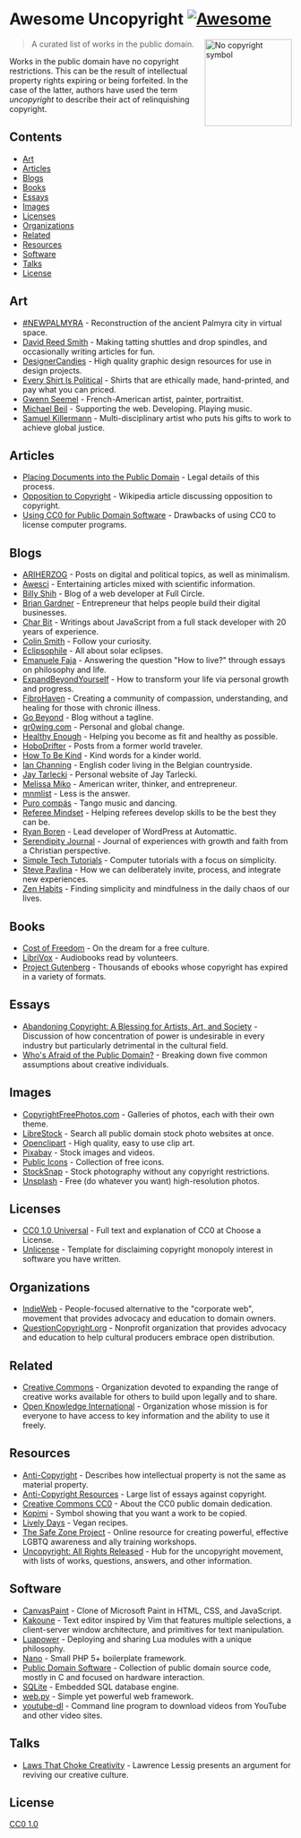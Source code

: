 # Awesome Uncopyright [![Awesome](https://cdn.rawgit.com/sindresorhus/awesome/d7305f38d29fed78fa85652e3a63e154dd8e8829/media/badge.svg)](https://github.com/sindresorhus/awesome)

[<img src="https://upload.wikimedia.org/wikipedia/commons/6/62/PD-icon.svg" alt="No copyright symbol" align="right" width="155">](http://questioncopyright.org/)

> A curated list of works in the public domain.

Works in the public domain have no copyright restrictions. This can be the result of intellectual property rights expiring or being forfeited. In the case of the latter, authors have used the term *uncopyright* to describe their act of relinquishing copyright.

## Contents

- [Art](#art)
- [Articles](#articles)
- [Blogs](#blogs)
- [Books](#books)
- [Essays](#essays)
- [Images](#images)
- [Licenses](#licenses)
- [Organizations](#organizations)
- [Related](#related)
- [Resources](#resources)
- [Software](#software)
- [Talks](#talks)
- [License](#license)

## Art

- [#NEWPALMYRA](http://www.newpalmyra.org/) - Reconstruction of the ancient Palmyra city in virtual space.
- [David Reed Smith](http://www.davidreedsmith.com/UncopyrightNotice.htm) - Making tatting shuttles and drop spindles, and occasionally writing articles for fun.
- [DesignerCandies](http://designercandies.net/uncopyright/) - High quality graphic design resources for use in design projects.
- [Every Shirt Is Political](https://everyshirtispolitical.com/) - Shirts that are ethically made, hand-printed, and pay what you can priced.
- [Gwenn Seemel](http://www.gwennseemel.com/index.php/copyright/) - French-American artist, painter, portraitist.
- [Michael Beil](http://michaelbeil.com/uncopyright) - Supporting the web. Developing. Playing music.
- [Samuel Killermann](http://www.samuelkillermann.com/uncopyright/) - Multi-disciplinary artist who puts his gifts to work to achieve global justice.

## Articles

- [Placing Documents into the Public Domain](https://cr.yp.to/publicdomain.html) - Legal details of this process.
- [Opposition to Copyright](https://en.wikipedia.org/wiki/Opposition_to_copyright) - Wikipedia article discussing opposition to copyright.
- [Using CC0 for Public Domain Software](https://creativecommons.org/2011/04/15/using-cc0-for-public-domain-software/) - Drawbacks of using CC0 to license computer programs.

## Blogs

- [ARIHERZOG](http://ariherzog.com/) - Posts on digital and political topics, as well as minimalism.
- [Awesci](http://awesci.com/uncopyright/) - Entertaining articles mixed with scientific information.
- [Billy Shih](http://www.billyshih.com/uncopyright/) - Blog of a web developer at Full Circle.
- [Brian Gardner](http://briangardner.com/uncopyright/) - Entrepreneur that helps people build their digital businesses.
- [Char Bit](http://charb.it/uncopyright/) - Writings about JavaScript from a full stack developer with 20 years of experience.
- [Colin Smith](http://colinsmith.net/uncopyright/) - Follow your curiosity.
- [Eclipsophile](http://eclipsophile.com/) - All about solar eclipses.
- [Emanuele Faja](http://emanuelefaja.com/uncopyright/) - Answering the question "How to live?" through essays on philosophy and life.
- [ExpandBeyondYourself](http://www.expandbeyondyourself.com/uncopyright/) - How to transform your life via personal growth and progress.
- [FibroHaven](http://www.fibrohaven.com/uncopyright/) - Creating a community of compassion, understanding, and healing for those with chronic illness.
- [Go Beyond](http://go-beyond.org/) - Blog without a tagline.
- [gr0wing.com](http://www.gr0wing.com/uncopyright/) - Personal and global change.
- [Healthy Enough](http://healthyenough.net/uncopyright/) - Helping you become as fit and healthy as possible.
- [HoboDrifter](http://www.hobodrifter.com/uncopyright/) - Posts from a former world traveler.
- [How To Be Kind](http://www.howtobekind.info/uncopyright/) - Kind words for a kinder world.
- [Ian Channing](http://www.ianchanning.com/uncopyright/) - English coder living in the Belgian countryside.
- [Jay Tarlecki](http://jaytarlecki.com/uncopyright/attribution/) - Personal website of Jay Tarlecki.
- [Melissa Miko](http://www.melissamiko.com/uncopyright/) - American writer, thinker, and entrepreneur.
- [mnmlist](http://mnmlist.com/uncopyright/) - Less is the answer.
- [Puro compás](http://www.stafforini.com/tango/uncopyright/) - Tango music and dancing.
- [Referee Mindset](http://refereemindset.com/uncopyright) - Helping referees develop skills to be the best they can be.
- [Ryan Boren](https://boren.blog/uncopyright/) - Lead developer of WordPress at Automattic.
- [Serendipity Journal](https://dugmugg.wordpress.com/uncopyright/) - Journal of experiences with growth and faith from a Christian perspective.
- [Simple Tech Tutorials](https://simpletechtutorials.blogspot.com/p/uncopyright.html) - Computer tutorials with a focus on simplicity.
- [Steve Pavlina](http://www.stevepavlina.com/uncopyright-notice/) - How we can deliberately invite, process, and integrate new experiences.
- [Zen Habits](https://zenhabits.net/uncopyright/) - Finding simplicity and mindfulness in the daily chaos of our lives.

## Books

- [Cost of Freedom](http://costoffreedom.cc/) - On the dream for a free culture.
- [LibriVox](https://librivox.org/) - Audiobooks read by volunteers.
- [Project Gutenberg](https://www.gutenberg.org/) - Thousands of ebooks whose copyright has expired in a variety of formats.

## Essays

- [Abandoning Copyright: A Blessing for Artists, Art, and Society](http://www.culturelink.org/news/members/2005/members2005-011.html) - Discussion of how concentration of power is undesirable in every industry but particularly detrimental in the cultural field.
- [Who's Afraid of the Public Domain?](https://stpeter.im/writings/essays/publicdomain.html) - Breaking down five common assumptions about creative individuals.

## Images

- [CopyrightFreePhotos.com](http://www.copyrightfreephotos.com/) - Galleries of photos, each with their own theme.
- [LibreStock](http://librestock.com/) - Search all public domain stock photo websites at once.
- [Openclipart](https://openclipart.org/share) - High quality, easy to use clip art.
- [Pixabay](https://pixabay.com/en/service/faq/) - Stock images and videos.
- [Public Icons](http://publicicons.org/) - Collection of free icons.
- [StockSnap](https://stocksnap.io/license) - Stock photography without any copyright restrictions.
- [Unsplash](https://unsplash.com/license) - Free (do whatever you want) high-resolution photos.

## Licenses

- [CC0 1.0 Universal](https://choosealicense.com/licenses/cc0-1.0/) - Full text and explanation of CC0 at Choose a License.
- [Unlicense](http://unlicense.org/) - Template for disclaiming copyright monopoly interest in software you have written.

## Organizations

- [IndieWeb](https://indieweb.org/IndieWebCamp:Copyrights) - People-focused alternative to the "corporate web", movement that provides advocacy and education to domain owners.
- [QuestionCopyright.org](http://questioncopyright.org/) - Nonprofit organization that provides advocacy and education to help cultural producers embrace open distribution.

## Related

- [Creative Commons](https://creativecommons.org/) - Organization devoted to expanding the range of creative works available for others to build upon legally and to share.
- [Open Knowledge International](https://okfn.org/) -  Organization whose mission is for everyone to have access to key information and the ability to use it freely.

## Resources

- [Anti-Copyright](https://www.anticopyright.com/) - Describes how intellectual property is not the same as material property.
- [Anti-Copyright Resources](http://praxeology.net/anticopyright.htm) - Large list of essays against copyright.
- [Creative Commons CC0](https://creativecommons.org/share-your-work/public-domain/cc0/) - About the CC0 public domain dedication.
- [Kopimi](http://kopimi.com/) - Symbol showing that you want a work to be copied.
- [Lively Days](http://livelydays.com/) - Vegan recipes.
- [The Safe Zone Project](http://thesafezoneproject.com/about/uncopyright/) - Online resource for creating powerful, effective LGBTQ awareness and ally training workshops.
- [Uncopyright: All Rights Released](http://uncopyright.org/) - Hub for the uncopyright movement, with lists of works, questions, answers, and other information.

## Software

- [CanvasPaint](http://sigilmaster.com/) - Clone of Microsoft Paint in HTML, CSS, and JavaScript.
- [Kakoune](https://github.com/mawww/kakoune/blob/master/UNLICENSE) - Text editor inspired by Vim that features multiple selections, a client-server window architecture, and primitives for text manipulation.
- [Luapower](https://luapower.com/) - Deploying and sharing Lua modules with a unique philosophy.
- [Nano](https://github.com/rwarasaurus/nano) - Small PHP 5+ boilerplate framework.
- [Public Domain Software](https://public-domain.software/) - Collection of public domain source code, mostly in C and focused on hardware interaction.
- [SQLite](https://sqlite.org/copyright.html) - Embedded SQL database engine.
- [web.py](http://webpy.org/) - Simple yet powerful web framework.
- [youtube-dl](https://rg3.github.io/youtube-dl/about.html) - Command line program to download videos from YouTube and other video sites.

## Talks

- [Laws That Choke Creativity](https://www.youtube.com/watch?v=7Q25-S7jzgs) - Lawrence Lessig presents an argument for reviving our creative culture.

## License

[CC0 1.0](https://creativecommons.org/publicdomain/zero/1.0/)
